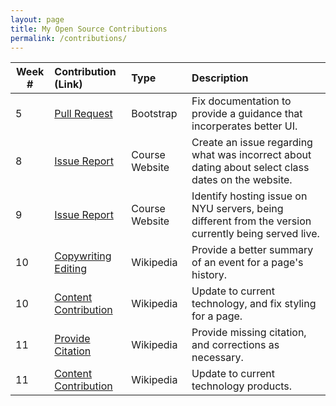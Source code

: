 ```yaml
---
layout: page
title: My Open Source Contributions
permalink: /contributions/
---
```


<!-- 
Type of the contribution should be "Wikipedia edit", "OpenStreet Map feature", "Documentation", "Course website", "Blog", 
"Browse Add-on", etc. 

The descriptioin should include a brief summary of what you did. 

Replace the first row with your contribution. 

--> 





| Week #       | Contribution (Link)  | Type  | Description | 
|---|:---|:---|:---| 
|  5   |  [Pull Request](https://github.com/twbs/bootstrap/pull/28406)   |  Bootstrap  |    Fix documentation to provide a guidance that incorperates better UI.   |
|  8   |  [Issue Report](https://github.com/joannakl/ossd_s19/issues/9)   |  Course Website   |  Create an issue regarding what was incorrect about dating about select class dates on the website.    |
|  9   |  [Issue Report](https://github.com/joannakl/ossd_s19/issues/14)   |  Course Website   |  Identify hosting issue on NYU servers, being different from the version currently being served live.    |
|  10   |  [Copywriting Editing](https://en.wikipedia.org/w/index.php?title=Newegg&oldid=893512219)   |  Wikipedia   |  Provide a better summary of an event for a page's history.    |
|  10   |  [Content Contribution](https://en.wikipedia.org/w/index.php?title=TSMC&oldid=893516723)   |  Wikipedia   |  Update to current technology, and fix styling for a page.    |
|  11   |  [Provide Citation](https://en.wikipedia.org/w/index.php?title=Whiskey_Lake_(microarchitecture)&oldid=894468653)   |  Wikipedia   |  Provide missing citation, and corrections as necessary.    |
|  11   |  [Content Contribution](https://en.wikipedia.org/w/index.php?title=Qualcomm_Snapdragon&oldid=894473834)   |  Wikipedia   |  Update to current technology products.    |